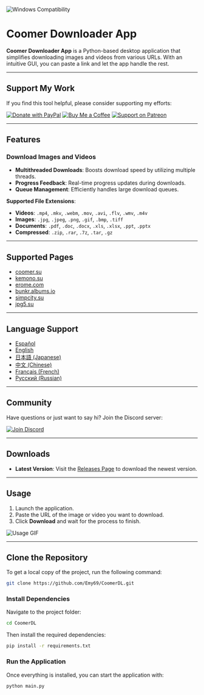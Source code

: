 ![Windows Compatibility](https://img.shields.io/badge/Windows-10%2C%2011-blue)

# Coomer Downloader App

**Coomer Downloader App** is a Python-based desktop application that simplifies downloading images and videos from various URLs. With an intuitive GUI, you can paste a link and let the app handle the rest.

---

## Support My Work

If you find this tool helpful, please consider supporting my efforts:

[![Donate with PayPal](https://img.shields.io/badge/Donate-PayPal-blue.svg?logo=paypal&style=for-the-badge)](https://www.paypal.com/paypalme/Emy699)
[![Buy Me a Coffee](https://img.shields.io/badge/Buy%20Me%20a%20Coffee-FFDD00.svg?style=for-the-badge&logo=buy-me-a-coffee&logoColor=black)](https://buymeacoffee.com/emy_69)
[![Support on Patreon](https://img.shields.io/badge/Support%20on%20Patreon-FF424D.svg?style=for-the-badge&logo=patreon&logoColor=white)](https://www.patreon.com/emy69)


---

## Features

### Download Images and Videos
- **Multithreaded Downloads**: Boosts download speed by utilizing multiple threads.
- **Progress Feedback**: Real-time progress updates during downloads.
- **Queue Management**: Efficiently handles large download queues.

**Supported File Extensions**:
- **Videos**: `.mp4`, `.mkv`, `.webm`, `.mov`, `.avi`, `.flv`, `.wmv`, `.m4v`
- **Images**: `.jpg`, `.jpeg`, `.png`, `.gif`, `.bmp`, `.tiff`
- **Documents**: `.pdf`, `.doc`, `.docx`, `.xls`, `.xlsx`, `.ppt`, `.pptx`
- **Compressed**: `.zip`, `.rar`, `.7z`, `.tar`, `.gz`

---

## Supported Pages

- [coomer.su](https://coomer.su/)  
- [kemono.su](https://kemono.su/)  
- [erome.com](https://www.erome.com/)  
- [bunkr.albums.io](https://bunkr-albums.io/)  
- [simpcity.su](https://simpcity.su/)  
- [jpg5.su](https://jpg5.su/)  

---

## Language Support

- [Español](https://github.com/Emy69/CoomerDL/blob/main/locales/es/README.md)  
- [English](#)  
- [日本語 (Japanese)](https://github.com/Emy69/CoomerDL/blob/main/locales/ja/README.md)  
- [中文 (Chinese)](https://github.com/Emy69/CoomerDL/blob/main/locales/zh/README.md)  
- [Français (French)](https://github.com/Emy69/CoomerDL/blob/main/locales/fr/README.md)  
- [Русский (Russian)](https://github.com/Emy69/CoomerDL/blob/main/locales/ru/README.md)  

---

## Community

Have questions or just want to say hi? Join the Discord server:

[![Join Discord](https://img.shields.io/badge/Join-Discord-7289DA.svg?style=for-the-badge&logo=discord&logoColor=white)](https://discord.gg/ku8gSPsesh)

---

## Downloads

- **Latest Version**: Visit the [Releases Page](https://github.com/Emy69/CoomerDL/releases) to download the newest version.

---

## Usage

1. Launch the application.
2. Paste the URL of the image or video you want to download.
3. Click **Download** and wait for the process to finish.

![Usage GIF](https://github.com/Emy69/CoomerDL/blob/main/resources/screenshots/0627.gif)

---

## Clone the Repository

To get a local copy of the project, run the following command:

```sh
git clone https://github.com/Emy69/CoomerDL.git
```
### Install Dependencies
Navigate to the project folder:
```sh
cd CoomerDL
```
Then install the required dependencies:
```sh
pip install -r requirements.txt
```
### Run the Application
Once everything is installed, you can start the application with:
```sh
python main.py
```
